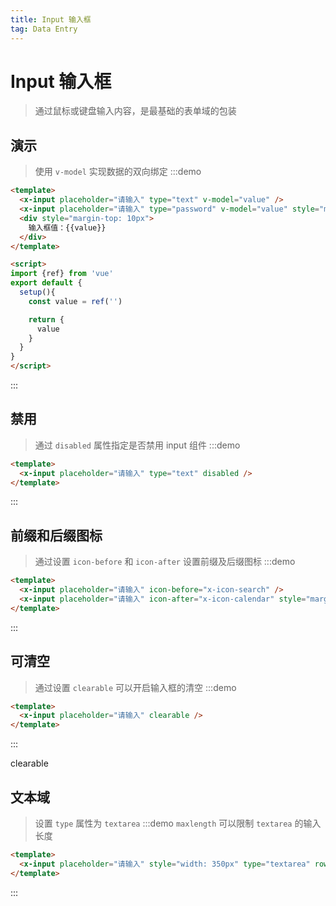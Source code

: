 ```yaml
---
title: Input 输入框
tag: Data Entry
---
```


# Input 输入框
> 通过鼠标或键盘输入内容，是最基础的表单域的包装


## 演示
> 使用 `v-model` 实现数据的双向绑定
:::demo
```html
<template>
  <x-input placeholder="请输入" type="text" v-model="value" />
  <x-input placeholder="请输入" type="password" v-model="value" style="margin-left:5px" />
  <div style="margin-top: 10px">
    输入框值：{{value}}
  </div>
</template>

<script>
import {ref} from 'vue'
export default {
  setup(){
    const value = ref('')

    return {
      value
    }
  }
}
</script>
```
:::


## 禁用
> 通过 `disabled` 属性指定是否禁用 input 组件
:::demo
```html
<template>
  <x-input placeholder="请输入" type="text" disabled />
</template>
```
:::


## 前缀和后缀图标
> 通过设置 `icon-before` 和 `icon-after` 设置前缀及后缀图标
:::demo
```html
<template>
  <x-input placeholder="请输入" icon-before="x-icon-search" />
  <x-input placeholder="请输入" icon-after="x-icon-calendar" style="margin-left:5px" />
</template>
```
:::



## 可清空
> 通过设置 `clearable` 可以开启输入框的清空
:::demo
```html
<template>
  <x-input placeholder="请输入" clearable />
</template>
```
:::

clearable


## 文本域
> 设置 `type` 属性为 `textarea`
:::demo `maxlength` 可以限制 `textarea` 的输入长度
```html
<template>
  <x-input placeholder="请输入" style="width: 350px" type="textarea" rows="7" cols="20" :maxlength="40" />
</template>

```
:::